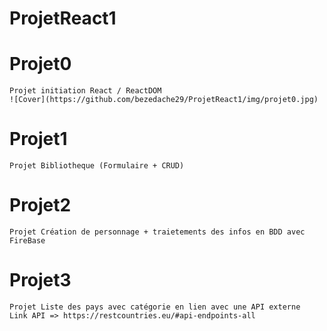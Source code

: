 # ProjetReact1

# Projet0
    Projet initiation React / ReactDOM
    ![Cover](https://github.com/bezedache29/ProjetReact1/img/projet0.jpg)
    
# Projet1
    Projet Bibliotheque (Formulaire + CRUD)

# Projet2
    Projet Création de personnage + traietements des infos en BDD avec FireBase

# Projet3
    Projet Liste des pays avec catégorie en lien avec une API externe
    Link API => https://restcountries.eu/#api-endpoints-all